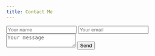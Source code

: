 ```yaml
---
title: Contact Me
---
```


<form method="POST" action="https://formspree.io/manga@utschools.ca">
  <input type="hidden" name="_next" value="./thanks.html" />
  <input type="hidden" name="_format" value="plain" />
  <input type="hidden" name="_subject" value="New submission from gautammanohar.com" />
  <input type="text" name="name" placeholder="Your name">
  <input type="text" name="_replyto" placeholder="Your email">
  <textarea name="message" placeholder="Your message"></textarea>
  <button type="submit">Send</button>
</form>